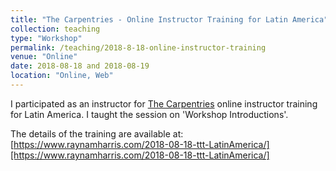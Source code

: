 ```yaml
---
title: "The Carpentries - Online Instructor Training for Latin America"
collection: teaching
type: "Workshop"
permalink: /teaching/2018-8-18-online-instructor-training
venue: "Online"
date: 2018-08-18 and 2018-08-19
location: "Online, Web"
---
```


I participated as an instructor for [The Carpentries](https://carpentries.org/) online instructor training for Latin America.
I taught the session on 'Workshop Introductions'. 

The details of the training are available at: [https://www.raynamharris.com/2018-08-18-ttt-LatinAmerica/][https://www.raynamharris.com/2018-08-18-ttt-LatinAmerica/]